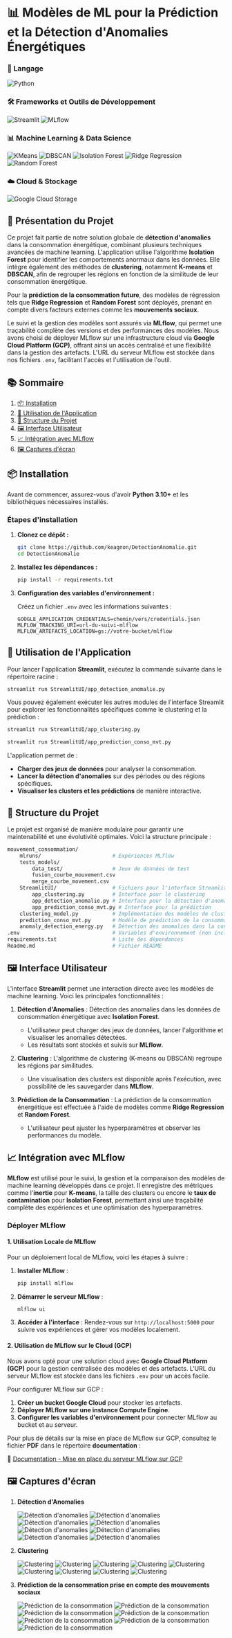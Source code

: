 
# 📊 Modèles de ML pour la Prédiction et la Détection d'Anomalies Énergétiques

### 🔗 Langage
![Python](https://img.shields.io/badge/Python-3.10-blue?style=for-the-badge&logo=python)

### 🛠️ Frameworks et Outils de Développement
![Streamlit](https://img.shields.io/badge/Streamlit-1.38.0-red?style=for-the-badge&logo=streamlit)
![MLflow](https://img.shields.io/badge/MLflow-v2.16.0-orange?style=for-the-badge&logo=mlflow)

### 📊 Machine Learning & Data Science
![KMeans](https://img.shields.io/badge/KMeans-Clustering-yellow?style=for-the-badge)
![DBSCAN](https://img.shields.io/badge/DBSCAN-Clustering-green?style=for-the-badge)
![Isolation Forest](https://img.shields.io/badge/Isolation--Forest-Anomaly%20Detection-lightblue?style=for-the-badge)
![Ridge Regression](https://img.shields.io/badge/Ridge--Regression-Prediction-lightblue?style=for-the-badge)
![Random Forest](https://img.shields.io/badge/Random--Forest-Prediction-lightgreen?style=for-the-badge)

### ☁️ Cloud & Stockage
![Google Cloud Storage](https://img.shields.io/badge/Google%20Cloud%20Storage-2.18.2-orange?style=for-the-badge&logo=googlecloud)

## 📑 Présentation du Projet


Ce projet fait partie de notre solution globale de **détection d'anomalies** dans la consommation énergétique, combinant plusieurs techniques avancées de machine learning. L'application utilise l'algorithme **Isolation Forest** pour identifier les comportements anormaux dans les données. Elle intègre également des méthodes de **clustering**, notamment **K-means** et **DBSCAN**, afin de regrouper les régions en fonction de la similitude de leur consommation énergétique.

Pour la **prédiction de la consommation future**, des modèles de régression tels que **Ridge Regression** et **Random Forest** sont déployés, prenant en compte divers facteurs externes comme les **mouvements sociaux**.

Le suivi et la gestion des modèles sont assurés via **MLflow**, qui permet une traçabilité complète des versions et des performances des modèles. Nous avons choisi de déployer MLflow sur une infrastructure cloud via **Google Cloud Platform (GCP)**, offrant ainsi un accès centralisé et une flexibilité dans la gestion des artefacts. L'URL du serveur MLflow est stockée dans nos fichiers `.env`, facilitant l'accès et l'utilisation de l'outil.


## 📚 Sommaire

1. [📦 Installation](#installation)
2. [🚀 Utilisation de l'Application](#utilisation)
3. [📁 Structure du Projet](#structure-du-projet)
4. [🖼️ Interface Utilisateur](#interface-utilisateur)
5. [📈 Intégration avec MLflow](#intégration-mlflow)
6. [🖼️ Captures d'écran](#captures-d’écran)


## 📦 Installation <a name="installation"></a>

Avant de commencer, assurez-vous d'avoir **Python 3.10+** et les bibliothèques nécessaires installés.

### Étapes d'installation

1. **Clonez ce dépôt :**

   ```bash
   git clone https://github.com/keagnon/DetectionAnomalie.git
   cd DetectionAnomalie
   ```

2. **Installez les dépendances :**

   ```bash
   pip install -r requirements.txt
   ```

3. **Configuration des variables d'environnement :**

   Créez un fichier `.env` avec les informations suivantes :

   ```env
   GOOGLE_APPLICATION_CREDENTIALS=chemin/vers/credentials.json
   MLFLOW_TRACKING_URI=url-du-suivi-mlflow
   MLFLOW_ARTEFACTS_LOCATION=gs://votre-bucket/mlflow
   ```

## 🚀 Utilisation de l'Application <a name="utilisation"></a>

Pour lancer l'application **Streamlit**, exécutez la commande suivante dans le répertoire racine :

```bash
streamlit run StreamlitUI/app_detection_anomalie.py
```

Vous pouvez également exécuter les autres modules de l'interface Streamlit pour explorer les fonctionnalités spécifiques comme le clustering et la prédiction :

```bash
streamlit run StreamlitUI/app_clustering.py
```

```bash
streamlit run StreamlitUI/app_prediction_conso_mvt.py
```

L'application permet de :

- **Charger des jeux de données** pour analyser la consommation.
- **Lancer la détection d'anomalies** sur des périodes ou des régions spécifiques.
- **Visualiser les clusters et les prédictions** de manière interactive.


## 📁 Structure du Projet <a name="structure-du-projet"></a>

Le projet est organisé de manière modulaire pour garantir une maintenabilité et une évolutivité optimales. Voici la structure principale :

```bash
mouvement_consommation/
    mlruns/                       # Expériences MLflow
    tests_models/                 
        data_test/                # Jeux de données de test
        fusion_courbe_mouvement.csv
        merge_courbe_movement.csv
    StreamlitUI/                  # Fichiers pour l'interface Streamlit
        app_clustering.py         # Interface pour le clustering
        app_detection_anomalie.py # Interface pour la détection d'anomalies
        app_prediction_conso_mvt.py # Interface pour la prédiction
    clustering_model.py           # Implémentation des modèles de clustering
    prediction_conso_mvt.py       # Modèle de prédiction de la consommation
    anomaly_detection_energy.py   # Détection des anomalies dans la consommation
.env                              # Variables d'environnement (non incluses dans le dépôt)
requirements.txt                  # Liste des dépendances
Readme.md                         # Fichier README
```


## 🖼️ Interface Utilisateur <a name="interface-utilisateur"></a>

L'interface **Streamlit** permet une interaction directe avec les modèles de machine learning. Voici les principales fonctionnalités :

1. **Détection d'Anomalies** : Détection des anomalies dans les données de consommation énergétique avec **Isolation Forest**.
   - L'utilisateur peut charger des jeux de données, lancer l'algorithme et visualiser les anomalies détectées.
   - Les résultats sont stockés et suivis sur **MLflow**.

2. **Clustering** : L'algorithme de clustering (K-means ou DBSCAN) regroupe les régions par similitudes.
   - Une visualisation des clusters est disponible après l'exécution, avec possibilité de les sauvegarder dans **MLflow**.

3. **Prédiction de la Consommation** : La prédiction de la consommation énergétique est effectuée à l'aide de modèles comme **Ridge Regression** et **Random Forest**.
   - L'utilisateur peut ajuster les hyperparamètres et observer les performances du modèle.



## 📈 Intégration avec MLflow <a name="intégration-mlflow"></a>

**MLflow** est utilisé pour le suivi, la gestion et la comparaison des modèles de machine learning développés dans ce projet. Il enregistre des métriques comme l'**inertie** pour **K-means**, la taille des clusters ou encore le **taux de contamination** pour **Isolation Forest**, permettant ainsi une traçabilité complète des expériences et une optimisation des hyperparamètres.

### Déployer MLflow

#### 1. Utilisation Locale de MLflow

Pour un déploiement local de MLflow, voici les étapes à suivre :

1. **Installer MLflow** :
   ```bash
   pip install mlflow
   ```

2. **Démarrer le serveur MLflow** :
   ```bash
   mlflow ui
   ```

3. **Accéder à l'interface** :
   Rendez-vous sur `http://localhost:5000` pour suivre vos expériences et gérer vos modèles localement.

#### 2. Utilisation de MLflow sur le Cloud (GCP)

Nous avons opté pour une solution cloud avec **Google Cloud Platform (GCP)** pour la gestion centralisée des modèles et des artefacts. L'URL du serveur MLflow est stockée dans les fichiers `.env` pour un accès facile.

Pour configurer MLflow sur GCP :

1. **Créer un bucket Google Cloud** pour stocker les artefacts.
2. **Déployer MLflow sur une instance Compute Engine**.
3. **Configurer les variables d'environnement** pour connecter MLflow au bucket et au serveur.

Pour plus de détails sur la mise en place de MLflow sur GCP, consultez le fichier **PDF** dans le répertoire **documentation** :

📄 [Documentation - Mise en place du serveur MLflow sur GCP](https://github.com/keagnon/DetectionAnomalie/blob/grace_clustering_mvt/documentation/etapes_mise_en_place.pdf)

## 🖼️ Captures d'écran <a name="captures-d’écran"></a>

1. **Détection d'Anomalies**

   ![Détection d'anomalies](images/anomaly_detection/im1.png)
   ![Détection d'anomalies](images/anomaly_detection/im2.png)
   ![Détection d'anomalies](images/anomaly_detection/im3.png)
   ![Détection d'anomalies](images/anomaly_detection/im4.png)
   ![Détection d'anomalies](images/anomaly_detection/im5.png)
   ![Détection d'anomalies](images/anomaly_detection/im6.png)
   ![Détection d'anomalies](images/anomaly_detection/im7.png)
   ![Détection d'anomalies](images/anomaly_detection/im8.png)

2. **Clustering**

   ![Clustering](images/clustering/im1.png)
   ![Clustering](images/clustering/im2.png)
   ![Clustering](images/clustering/im3.png)
   ![Clustering](images/clustering/im5.png)
   ![Clustering](images/clustering/im6.png)
   ![Clustering](images/clustering/im7.png)
   ![Clustering](images/clustering/im8.png)
   ![Clustering](images/clustering/im9.png)
   ![Clustering](images/clustering/im10.png)



3. **Prédiction de la consommation prise en compte des mouvements sociaux**

   ![Prédiction de la consommation](images/prediction_mouvement/im1.png)
   ![Prédiction de la consommation](images/prediction_mouvement/im2.png)
   ![Prédiction de la consommation](images/prediction_mouvement/im3.png)
   ![Prédiction de la consommation](images/prediction_mouvement/im4.png)
   ![Prédiction de la consommation](images/prediction_mouvement/im5.png)
   ![Prédiction de la consommation](images/prediction_mouvement/im6.png)
   ![Prédiction de la consommation](images/prediction_mouvement/im7.png)



